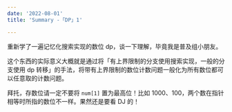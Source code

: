 ```yaml
---
date: '2022-08-01'
title: 'Summary -「DP」1'

---
```


重新学了一遍记忆化搜索实现的数位 dp，谈一下理解，毕竟我是普及组小朋友。

这个东西的实际意义大概就是通过将「有上界限制的分支使用搜索实现，一般的分支使用 dp 转移」的手法，将带有上界限制的数位计数问题一般化为所有数位都可以任意取的计数问题。

拜托，存数位请一定不要将 `num[1]` 置为最高位！比如 $1000$、$100$，两个数在指针相等时所指的数位不一样。果然还是要看 DJ 的！